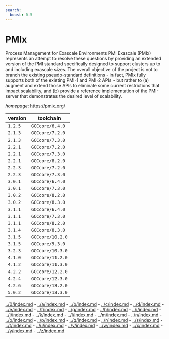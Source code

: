 ```yaml
---
search:
  boost: 0.5
---
```

# PMIx

Process Management for Exascale Environments PMI Exascale (PMIx) represents an attempt to resolve these questions by providing an extended version of the PMI standard specifically designed to support clusters up to and including exascale sizes. The overall objective of the project is not to branch the existing pseudo-standard definitions - in fact, PMIx fully supports both of the existing PMI-1 and PMI-2 APIs - but rather to (a) augment and extend those APIs to eliminate some current restrictions that impact scalability, and (b) provide a reference implementation of the PMI-server that demonstrates the desired level of scalability.

*homepage*: <https://pmix.org/>

version | toolchain
--------|----------
``1.2.5`` | ``GCCcore/6.4.0``
``2.1.3`` | ``GCCcore/7.2.0``
``2.1.3`` | ``GCCcore/7.3.0``
``2.2.1`` | ``GCCcore/7.2.0``
``2.2.1`` | ``GCCcore/7.3.0``
``2.2.1`` | ``GCCcore/8.2.0``
``2.2.3`` | ``GCCcore/7.2.0``
``2.2.3`` | ``GCCcore/7.3.0``
``3.0.1`` | ``GCCcore/6.4.0``
``3.0.1`` | ``GCCcore/7.3.0``
``3.0.2`` | ``GCCcore/8.2.0``
``3.0.2`` | ``GCCcore/8.3.0``
``3.1.1`` | ``GCCcore/6.4.0``
``3.1.1`` | ``GCCcore/7.3.0``
``3.1.1`` | ``GCCcore/8.2.0``
``3.1.4`` | ``GCCcore/8.3.0``
``3.1.5`` | ``GCCcore/10.2.0``
``3.1.5`` | ``GCCcore/9.3.0``
``3.2.3`` | ``GCCcore/10.3.0``
``4.1.0`` | ``GCCcore/11.2.0``
``4.1.2`` | ``GCCcore/11.3.0``
``4.2.2`` | ``GCCcore/12.2.0``
``4.2.4`` | ``GCCcore/12.3.0``
``4.2.6`` | ``GCCcore/13.2.0``
``5.0.2`` | ``GCCcore/13.3.0``

[../0/index.md](0) - [../a/index.md](a) - [../b/index.md](b) - [../c/index.md](c) - [../d/index.md](d) - [../e/index.md](e) - [../f/index.md](f) - [../g/index.md](g) - [../h/index.md](h) - [../i/index.md](i) - [../j/index.md](j) - [../k/index.md](k) - [../l/index.md](l) - [../m/index.md](m) - [../n/index.md](n) - [../o/index.md](o) - [../p/index.md](p) - [../q/index.md](q) - [../r/index.md](r) - [../s/index.md](s) - [../t/index.md](t) - [../u/index.md](u) - [../v/index.md](v) - [../w/index.md](w) - [../x/index.md](x) - [../y/index.md](y) - [../z/index.md](z)

